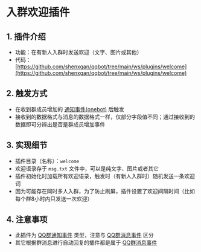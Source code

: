 # 入群欢迎插件

## 1. 插件介绍
- 功能：在有新人入群时发送欢迎（文字、图片或其他）
- 代码：[https://github.com/shenxgan/qqbot/tree/main/ws/plugins/welcome](https://github.com/shenxgan/qqbot/tree/main/ws/plugins/welcome)

## 2. 触发方式
- 在收到群成员增加的 [通知事件(onebot)](/onebot-11/event/notice) 后触发
- 接收到的数据格式与消息的数据格式一样，仅部分字段值不同；通过接收到的数据即可分辨出是否是群成员增加事件

## 3. 实现细节
- 插件目录（名称）：`welcome`
- 欢迎语录存于 `msg.txt` 文件中，可以是纯文字、图片或者其它
- 插件初始化时加载所有欢迎语录，触发时（有新人入群时）随机发送一条欢迎词
- 因为可能存在同时多人入群，为了防止刷屏，插件设置了欢迎间隔时间（比如每个群8小时内只发送一次欢迎）

## 4. 注意事项
- 此插件为 [QQ群通知事件](/onebot-11/event/notice) 类型，注意与 [QQ群消息事件](/onebot-11/event/message) 区分
- 其它根据群消息进行自动回复的插件都是属于 [QQ群消息事件](/onebot-11/event/message)
